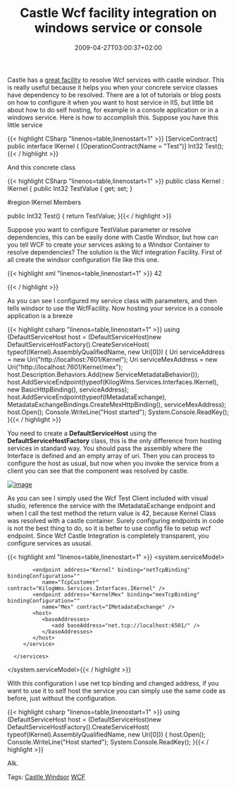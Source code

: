 ﻿---
title: "Castle Wcf facility integration on windows service or console"
description: ""
date: 2009-04-27T03:00:37+02:00
draft: false
tags: [NET framework,Castle]
categories: [NET framework,Castle]
---
Castle has a [great facility](http://www.castleproject.org/container/facilities/trunk/wcf/index.html) to resolve Wcf services with castle windsor. This is really useful because it helps you when your concrete service classes have dependency to be resolved. There are a lot of tutorials or blog posts on how to configure it when you want to host service in IIS, but little bit about how to do self hosting, for example in a console application or in a windows service. Here is how to accomplish this. Suppose you have this little service

{{< highlight CSharp "linenos=table,linenostart=1" >}}
[ServiceContract]
public interface IKernel
{
 [OperationContract(Name = "Test")]
 Int32 Test();{{< / highlight >}}

<!-- Code inserted with Steve Dunn's Windows Live Writer Code Formatter Plugin.  http://dunnhq.com -->

And this concrete class

{{< highlight CSharp "linenos=table,linenostart=1" >}}
public class Kernel : IKernel 
{
   public Int32 TestValue { get; set; }

   #region IKernel Members

   public Int32 Test()
   {
      return TestValue;
   }{{< / highlight >}}

<!-- Code inserted with Steve Dunn's Windows Live Writer Code Formatter Plugin.  http://dunnhq.com -->

Suppose you want to configure TestValue parameter or resolve dependencies, this can be easily done with Castle Windsor, but how can you tell WCF to create your services asking to a Windsor Container to resolve dependencies? The solution is the Wcf integration Facility. First of all create the windsor configuration file like this one.

{{< highlight xml "linenos=table,linenostart=1" >}}
<configuration xmlns="http://www.tigraine.at/windsor-configuration.xsd">
   <components>
      <component id="Kernel" service="KilogWms.Services.Interfaces.IKernel, KilogWms.Services.Interfaces"
                 type="KilogWms.Services.Impl.Kernel, KilogWms.Services.Impl" >
         <parameters>
            <TestValue>42</TestValue>
         </parameters>
      </component>
   </components>

   <facilities>
      <facility
          id="CastleWcfItegration"
          type="Castle.Facilities.WcfIntegration.WcfFacility, Castle.Facilities.WcfIntegration">
      </facility>
   </facilities>
</configuration>{{< / highlight >}}

<!-- Code inserted with Steve Dunn's Windows Live Writer Code Formatter Plugin.  http://dunnhq.com -->

As you can see I configured my service class with parameters, and then tells windsor to use the WcfFacility. Now hosting your service in a console application is a breeze

{{< highlight csharp "linenos=table,linenostart=1" >}}
using (DefaultServiceHost host = (DefaultServiceHost)new DefaultServiceHostFactory().CreateServiceHost(
   typeof(IKernel).AssemblyQualifiedName, new Uri[0]))
{
    Uri serviceAddress = new Uri("http://localhost:7601/Kernel");
    Uri serviceMexAddress = new Uri("http://localhost:7601/Kernel/mex");
    host.Description.Behaviors.Add(new ServiceMetadataBehavior());
    host.AddServiceEndpoint(typeof(KilogWms.Services.Interfaces.IKernel), new BasicHttpBinding(), serviceAddress);
    host.AddServiceEndpoint(typeof(IMetadataExchange), MetadataExchangeBindings.CreateMexHttpBinding(), serviceMexAddress);
   host.Open();
   Console.WriteLine("Host started");
   System.Console.ReadKey();
}{{< / highlight >}}

<!-- Code inserted with Steve Dunn's Windows Live Writer Code Formatter Plugin.  http://dunnhq.com -->

You need to create a  **DefaultServiceHost** using the  **DefaultServiceHostFactory** class, this is the only difference from hosting services in standard way. You should pass the assembly where the Interface is defined and an empty array of uri. Then you can process to configure the host as usual, but now when you invoke the service from a client you can see that the component was resolved by castle.

[![image](http://www.codewrecks.com/blog/wp-content/uploads/2009/04/image-thumb6.png "image")](http://www.codewrecks.com/blog/wp-content/uploads/2009/04/image6.png)

As you can see I simply used the Wcf Test Client included with visual studio, reference the service with the IMetadataExchange endpoint and when I call the test method the return value is 42, because Kernel Class was resolved with a castle container. Surely configuring endpoints in code is not the best thing to do, so it is better to use config file to setup wcf endpoint. Since Wcf Castle Integration is completely transparent, you configure services as ususal.

{{< highlight xml "linenos=table,linenostart=1" >}}
 <system.serviceModel>
      <behaviors>
         <serviceBehaviors>
            <behavior name="BaseBehaviors">
               <serviceDebug includeExceptionDetailInFaults="true" />
               <serviceMetadata />
            </behavior>
            <behavior name="TcpBased" />
         </serviceBehaviors>
      </behaviors>
      <services>
         <service behaviorConfiguration="BaseBehaviors"
                  name="KilogWms.Services.Impl.Kernel">

            <endpoint address="Kernel" binding="netTcpBinding" bindingConfiguration=""
               name="TcpCustomer" contract="KilogWms.Services.Interfaces.IKernel" />
            <endpoint address="KernelMex" binding="mexTcpBinding" bindingConfiguration=""
               name="Mex" contract="IMetadataExchange" />
            <host>
               <baseAddresses>
                  <add baseAddress="net.tcp://localhost:6501/" />
               </baseAddresses>
            </host>
         </service>

      </services>
   </system.serviceModel>{{< / highlight >}}

<!-- Code inserted with Steve Dunn's Windows Live Writer Code Formatter Plugin.  http://dunnhq.com -->

With this configuration I use net tcp binding and changed address, if you want to use it to self host the service you can simply use the same code as before, just without the configuration.

{{< highlight csharp "linenos=table,linenostart=1" >}}
using (DefaultServiceHost host = (DefaultServiceHost)new DefaultServiceHostFactory().CreateServiceHost(
   typeof(IKernel).AssemblyQualifiedName, new Uri[0]))
{
   host.Open();
   Console.WriteLine("Host started");
   System.Console.ReadKey();
}{{< / highlight >}}

<!-- Code inserted with Steve Dunn's Windows Live Writer Code Formatter Plugin.  http://dunnhq.com -->

Alk.

Tags: [Castle Windsor](http://technorati.com/tag/Castle%20Windsor) [WCF](http://technorati.com/tag/WCF)
